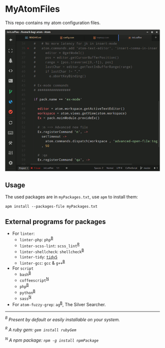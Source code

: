 # MyAtomFiles

This repo contains my atom configuration files.

![MyAtom](.img/atom.png)

## Usage

The used packages are in `myPackages.txt`, use `apm` to install them:

```
apm install --packages-file myPackages.txt
```

## External programs for packages

- For `linter`:
    - `linter-php`: `php`<sup>[B](#B)</sup>
    - `linter-scss-lint`: `scss_lint`<sup>[R](#R)</sup>
    - `linter-shellcheck`: `shellcheck`<sup>[B](#B)</sup>
    - `linter-tidy`: [`tidy5`](http://www.htacg.org/tidy-html5/)
    - `linter-gcc`: `gcc` & `g++`<sup>[B](#B)</sup>
- For `script`
    - `bash`<sup>[B](#B)</sup>
    - `coffeescript`<sup>[N](#N)</sup>
    - `php`<sup>[B](#B)</sup>
    - `python`<sup>[B](#B)</sup>
    - `sass`<sup>[N](#N)</sup>
- For `atom-fuzzy-grep`: `ag`<sup>[B](#B)</sup>, The Silver Searcher.

-----------------------------

*<a id="B"><sup>B</sup></a> Present by default or easily installable on your system.*

*<a id="R"><sup>R</sup></a> A ruby gem: `gem install rubyGem`*

*<a id="N"><sup>N</sup></a> A npm package: `npm -g install npmPackage`*
